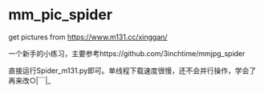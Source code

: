 # mm_pic_spider
get pictures from https://www.m131.cc/xinggan/

一个新手的小练习，主要参考https://github.com/3inchtime/mmjpg_spider

直接运行Spider_m131.py即可。单线程下载速度很慢，还不会并行操作，学会了再来改○|￣|_
